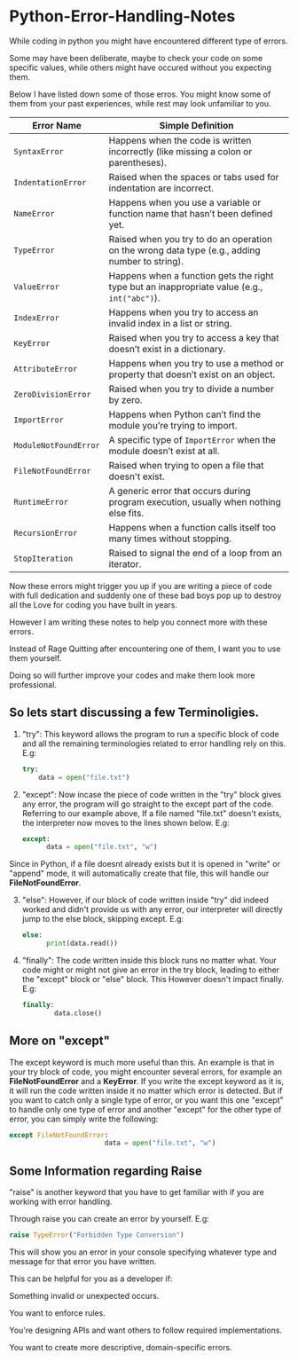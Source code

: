 # Python-Error-Handling-Notes

While coding in python you might have encountered different type of errors. 

Some may have been deliberate, maybe to check your code on some specific values, while others might have occured without you expecting them.

Below I have listed down some of those erros. You might know some of them from your past experiences, while rest may look unfamiliar to you.

| **Error Name**        | **Simple Definition**                                                                          |
| --------------------- | ---------------------------------------------------------------------------------------------- |
| `SyntaxError`         | Happens when the code is written incorrectly (like missing a colon or parentheses).            |
| `IndentationError`    | Raised when the spaces or tabs used for indentation are incorrect.                             |
| `NameError`           | Happens when you use a variable or function name that hasn’t been defined yet.                 |
| `TypeError`           | Raised when you try to do an operation on the wrong data type (e.g., adding number to string). |
| `ValueError`          | Happens when a function gets the right type but an inappropriate value (e.g., `int("abc")`).   |
| `IndexError`          | Happens when you try to access an invalid index in a list or string.                           |
| `KeyError`            | Raised when you try to access a key that doesn’t exist in a dictionary.                        |
| `AttributeError`      | Happens when you try to use a method or property that doesn’t exist on an object.              |
| `ZeroDivisionError`   | Raised when you try to divide a number by zero.                                                |
| `ImportError`         | Happens when Python can’t find the module you’re trying to import.                             |
| `ModuleNotFoundError` | A specific type of `ImportError` when the module doesn’t exist at all.                         |
| `FileNotFoundError`   | Raised when trying to open a file that doesn't exist.                                          |
| `RuntimeError`        | A generic error that occurs during program execution, usually when nothing else fits.          |
| `RecursionError`      | Happens when a function calls itself too many times without stopping.                          |
| `StopIteration`       | Raised to signal the end of a loop from an iterator.                                           |

Now these errors might trigger you up if you are writing a piece of code with full dedication and suddenly one of these
bad boys pop up to destroy all the Love for coding you have built in years.

However I am writing these notes to help you connect more with these errors.

Instead of Rage Quitting after encountering one of them, I want you to use them yourself.

Doing so will further improve your codes and make them look more professional.

So lets start discussing a few Terminoligies.
---
1. "try": This keyword allows the program to run a specific block of code and all the remaining terminologies related to error handling rely on this.
   E.g:
   ```python
   try:
       data = open("file.txt")
   
2. "except": Now incase the piece of code written in the "try" block gives any error, the program will go straight to the except part of the code.
   Referring to our example above, If a file named "file.txt" doesn't exists, the interpreter now moves to the lines shown below.
   E.g:
   ```python
   except:
         data = open("file.txt", "w")
Since in Python, if a file doesnt already exists but it is opened in "write" or "append" mode, it will automatically create that file, this will handle our **FileNotFoundError**.

3. "else": However, if our block of code written inside "try" did indeed worked and didn't provide us with any error, our interpreter will directly jump to the else block, skipping except.
   E.g:
   ```python
   else:
         print(data.read())
4. "finally": The code written inside this block runs no matter what. Your code might or might not give an error in the try block, leading to either the "except" block or "else" block. This
   However doesn't impact finally. E.g:
   ```python
   finally:
           data.close()
   
More on "except"
---
The except keyword is much more useful than this. An example is that in your try block of code, you might encounter several errors, for example an **FileNotFoundError** and a **KeyError**. If you write the except keyword as it is, it will run the code written inside it no matter which error is detected. But if you want to catch only a single type of error, or you want this one "except" to handle only one type of error and another "except" for the other type of error, you can simply write the following:

   ```python
   except FileNotFoundError:
                           data = open("file.txt", "w")
   ```

Some Information regarding **Raise**
---

"raise" is another keyword that you have to get familiar with if you are working with error handling.

Through raise you can create an error by yourself. E.g:

   ```python
   raise TypeError("Forbidden Type Conversion")
```
This will show you an error in your console specifying whatever type and message for that error you have written. 

This can be helpful for you as a developer if:

   Something invalid or unexpected occurs.
   
   You want to enforce rules.
   
   You're designing APIs and want others to follow required implementations.
   
   You want to create more descriptive, domain-specific errors.


